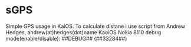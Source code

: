 # sGPS
Simple GPS usage in KaiOS.
To calculate distane i use script from  Andrew Hedges, andrew(at)hedges(dot)name
KaoiOS Nokia 8110 debug mode(enable/disable): *#*#DEBUG#*#*  (*#*#33284#*#*)
